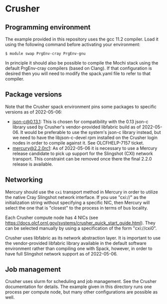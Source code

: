 Crusher
=======


Programming environment
-----------------------

The example provided in this repository uses the gcc 11.2 compiler.  Load
it using the following command before activating your environment:

```
$ module swap PrgEnv-cray PrgEnv-gnu
```

In principle it should also be possible to compile the Mochi stack using the
default PrgEnv-cray compilers (based on Clang).  If that configuration is
desired then you will need to modify the spack.yaml file to refer to that
compiler.

Package versions
----------------

Note that the Crusher spack environment pins some packages to specific
versions as of 2022-05-06:

- json-c@0.13.1: This is chosen for compatibility with the 0.13 json-c
  library used by Crusher's vendor-provided libfabric build as of
  2022-05-06.  It would be preferable to use the system's json-c library
  instead, but we need to have the libjson-c-devel rpm installed on the
  Crusher login nodes in order to compile against it. See OLCFHELP-7157
  ticket.
- mercury@2.2.0rc1: As of 2022-05-06 it is necessary to use a Mercury
  release candidate to pick up support for the Slingshot (CXI) network
  transport.  This constraint can be removed once there the final 2.2.0
  release is available.

Networking
----------

Mercury should use the `cxi` transport method in Mercury in order to utilize
the native Cray Slingshot network interface.  If you use "cxi://" as the
initialization string without specifying a specific NIC, then Mercury will
select the one that is "closest" to the process in terms of bus locality.

Each Crusher compute node has 4 NICs (see
https://docs.olcf.ornl.gov/systems/crusher_quick_start_guide.html).  They
can be selected manually by using a specification of the form "cxi://cxi0".

Crusher uses libfabric as its network abstraction layer.  It is important to
use the vendor-provided libfabric library available in the default software
environment rather than compiling one with Spack, however, in order to have
full Slingshot network support as of 2022-05-06.

Job management
--------------

Crusher uses slurm for scheduling and job management.  See the Crusher
documentation for details.  The example given in this directory runs one
process per compute node, but many other configurations are possible as
well.
